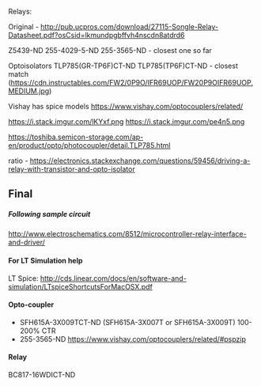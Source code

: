 Relays:

Original - http://pub.ucpros.com/download/27115-Songle-Relay-Datasheet.pdf?osCsid=lkmundpgbffvh4nscdn8atdrd6

Z5439-ND
255-4029-5-ND
255-3565-ND  - closest one so far


Optoisolators
TLP785(GR-TP6F)CT-ND
TLP785(TP6F)CT-ND - closest match (https://cdn.instructables.com/FW2/0P9O/IFR69UOP/FW20P9OIFR69UOP.MEDIUM.jpg)

Vishay has spice models
https://www.vishay.com/optocouplers/related/

https://i.stack.imgur.com/lKYxf.png
https://i.stack.imgur.com/pe4n5.png

https://toshiba.semicon-storage.com/ap-en/product/opto/photocoupler/detail.TLP785.html

ratio - https://electronics.stackexchange.com/questions/59456/driving-a-relay-with-transistor-and-opto-isolator


## Final

##### Following sample circuit
http://www.electroschematics.com/8512/microcontroller-relay-interface-and-driver/

#### For LT Simulation help
LT Spice: http://cds.linear.com/docs/en/software-and-simulation/LTspiceShortcutsForMacOSX.pdf

#### Opto-coupler
- SFH615A-3X009TCT-ND (SFH615A-3X007T or SFH615A-3X009T) 100-200% CTR
- 255-3565-ND
https://www.vishay.com/optocouplers/related/#pspzip

#### Relay
BC817-16WDICT-ND
